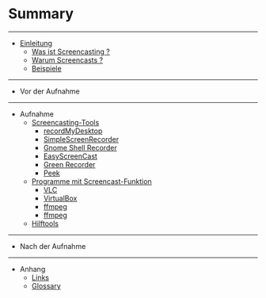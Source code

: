 # Summary

----

* [Einleitung](chapters/01_Einleitung/einleitung.md)
    * [Was ist Screencasting ?](chapters/01_Einleitung/was_ist_screencasting.md)
    * [Warum Screencasts ?](chapters/01_Einleitung/warum_screencasts.md)
    * [Beispiele](chapters/01_Einleitung/beispiele.md)

----

* Vor der Aufnahme

----

* Aufnahme
    * [Screencasting-Tools](chapters/03_Aufnahme/screencasting-tools.md)
        * [recordMyDesktop](chapters/03_Aufnahme/recordmydesktop.md)
        * [SimpleScreenRecorder](chapters/03_Aufnahme/simplescreenrecorder.md)
        * [Gnome Shell Recorder](chapters/03_Aufnahme/gnome_shell_recorder.md)
        * [EasyScreenCast](chapters/03_Aufnahme/easyscreencast.md)
        * [Green Recorder](chapters/03_Aufnahme/greenrecorder.md)
        * [Peek](chapters/03_Aufnahme/peek.md)
    * [Programme mit Screencast-Funktion](chapters/03_Aufnahme/programme_mit_screencast-funktion.md)
        * [VLC](chapters/03_Aufnahme/vlc.md)
        * [VirtualBox](chapters/03_Aufnahme/virtualbox.md)
        * [ffmpeg](chapters/03_Aufnahme/ffmpeg.md)
        * [ffmpeg](chapters/03_Aufnahme/avconv.md)
    * [Hilftools](chapters/03_Aufnahme/hilftools.md)

----

* Nach der Aufnahme

----

* Anhang
    * [Links](chapters/05_Anhang/links.md)
    * [Glossary](GLOSSARY.md)
